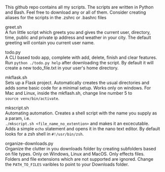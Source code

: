 This github repo contains all my scripts. The scripts are written in Python and Bash. Feel free to download any or all of them. Consider creating aliases for the scripts in the .zshrc or .bashrc files

greet.sh
</br>
A fun little script which greets you and gives the current user, directory, time, public and private ip address and weather in your city. The default greeting will contain you current user name.

todo.py
</br>
A CLI based todo app, complete with add, delete, finish and clear features. Run ```python ./todo.py help``` after downloading the script. By default it will create a new todo_file.txt in your user's home directory.

mkflask.sh
</br>
Sets up a Flask project. Automatically creates the usual directories and adds some basic code for a minimal setup. Works only on windows. For Mac and Linux, inside the mkflash.sh, change line number 5 to </br> ```source venv/bin/activate```.

mkscript.sh
</br>
Automating automation. Creates a shell script with the name you supply as a param, i.e. </br> ```./mkscript.sh <file_name_no_extention>``` and makes it an excecutable. Adds a simple ```echo``` statement and opens it in the nano text editor. By default looks for a zsh shell in ```#!/usr/bin/zsh```.

organize-downloads.py
</br>
Organize the clutter in you downloads folder by creating subfolders based on file types. Only on Windows, Linux and MacOS. Only effects files. Folders and file extensions which are not supported are ignored. Change the ```PATH_TO_FILES``` varibles to point to your Downloads folder.
